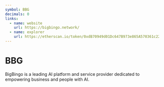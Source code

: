 ```yaml
---
symbol: BBG
decimals: 0
links:
  - name: website
    url: https://bigbingo.network/
  - name: explorer
    url: https://etherscan.io/token/0xdB70949d01Dc647B973e865A570361c223dAf358
---
```


# BBG

BigBingo is a leading AI platform and service provider dedicated to empowering business and people with AI.
